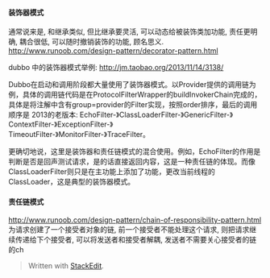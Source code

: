 #### 装饰器模式
通常说来是, 和继承类似, 但比继承要灵活, 可以动态给被装饰类加功能, 责任更明确, 耦合很低, 可以随时撤销装饰的功能, 顾名思义. 
http://www.runoob.com/design-pattern/decorator-pattern.html

dubbo 中的装饰器模式举例: 
http://jm.taobao.org/2013/11/14/3138/

Dubbo在启动和调用阶段都大量使用了装饰器模式。以Provider提供的调用链为例，具体的调用链代码是在ProtocolFilterWrapper的buildInvokerChain完成的，具体是将注解中含有group=provider的Filter实现，按照order排序，最后的调用顺序是
2013的老版本: 
EchoFilter-》ClassLoaderFilter-》GenericFilter-》ContextFilter-》ExceptionFilter-》  
TimeoutFilter-》MonitorFilter-》TraceFilter。

更确切地说，这里是装饰器和责任链模式的混合使用。例如，EchoFilter的作用是判断是否是回声测试请求，是的话直接返回内容，这是一种责任链的体现。而像ClassLoaderFilter则只是在主功能上添加了功能，更改当前线程的ClassLoader，这是典型的装饰器模式。

#### 责任链模式
http://www.runoob.com/design-pattern/chain-of-responsibility-pattern.html
为请求创建了一个接受者对象的链, 前一个接受者不能处理这个请求, 则把请求继续传递给下个接受者, 可以将发送者和接受者解耦, 发送者不需要关心接受者的链的ch
> Written with [StackEdit](https://stackedit.io/).
<!--stackedit_data:
eyJoaXN0b3J5IjpbLTUzNDQ1MDI2MCw2NTQ4NzkzNTJdfQ==
-->